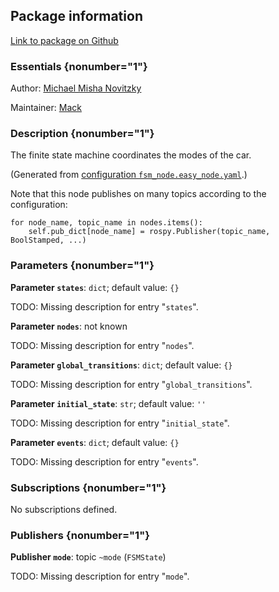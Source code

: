 <div id='fsm-autogenerated' markdown='1'>


<!-- do not edit this file, autogenerated -->

## Package information 

[Link to package on Github](github:org=duckietown,repo=Software,path=20-indefinite-navigation/fsm,branch=master)

### Essentials {nonumber="1"}

Author: [Michael Misha Novitzky](mailto:novitzky@mit.edu)

Maintainer: [Mack](mailto:mack@duckietown.org)

### Description {nonumber="1"}

The finite state machine coordinates the modes of the car.



</div>

<!-- file start -->

<div id='fsm-fsm_node-autogenerated' markdown='1'>


<!-- do not edit this file, autogenerated -->

(Generated from [configuration `fsm_node.easy_node.yaml`](github:org=duckietown,repo=Software,path=fsm_node.easy_node.yaml,branch=master).)

Note that this node publishes on many topics according to the configuration:

    for node_name, topic_name in nodes.items():
        self.pub_dict[node_name] = rospy.Publisher(topic_name, BoolStamped, ...)


### Parameters {nonumber="1"}

**Parameter `states`**: `dict`; default value: `{}`

TODO: Missing description for entry "`states`".

**Parameter `nodes`**: not known

TODO: Missing description for entry "`nodes`".

**Parameter `global_transitions`**: `dict`; default value: `{}`

TODO: Missing description for entry "`global_transitions`".

**Parameter `initial_state`**: `str`; default value: `''`

TODO: Missing description for entry "`initial_state`".

**Parameter `events`**: `dict`; default value: `{}`

TODO: Missing description for entry "`events`".

### Subscriptions {nonumber="1"}

No subscriptions defined.

### Publishers {nonumber="1"}

**Publisher `mode`**: topic `~mode` (`FSMState`)

TODO: Missing description for entry "`mode`".



</div>
